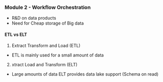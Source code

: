 ### Module 2 - Workflow Orchestration

- R&D on data products
- Need for Cheap storage of Big data

#### ETL vs ELT

1. Extract Transform and Load (ETL)

- ETL is mainly used for a small amount of data

2. xtract Load and Transform (ELT)

- Large amounts of data ELT provides data lake support (Schema on read)
